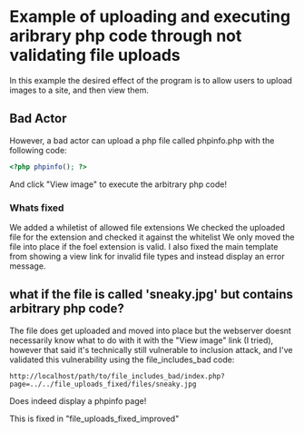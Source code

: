 # Example of uploading and executing aribrary php code through not validating file uploads

In this example the desired effect of the program is to allow users to upload images to a site, and then view them.

## Bad Actor

However, a bad actor can upload a php file called phpinfo.php with the following code:

```php
<?php phpinfo(); ?>
```

And click "View image" to execute the arbitrary php code!

### Whats fixed

We added a whiletist of allowed file extensions
We checked the uploaded file for the extension and checked it against the whitelist
We only moved the file into place if the foel extension is valid.
I also fixed the main template from showing a view link for invalid file types and instead display an error message.

## what if the file is called 'sneaky.jpg' but contains arbitrary php code?

The file does get uploaded and moved into place but the webserver doesnt necessarily know what to do with it with the "View image" link (I tried), however that said it's technically still vulnerable to inclusion attack, and I've validated this vulnerability using the file_includes_bad code:

```
http://localhost/path/to/file_includes_bad/index.php?page=../../file_uploads_fixed/files/sneaky.jpg
```

Does indeed display a phpinfo page!

This is fixed in "file_uploads_fixed_improved"